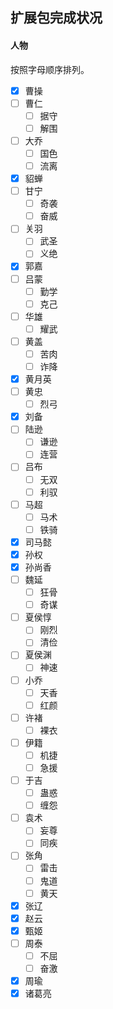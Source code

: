 ## 扩展包完成状况

#### 人物

按照字母顺序排列。

- [X] 曹操
- [ ] 曹仁
  - [ ] 据守
  - [ ] 解围
- [ ] 大乔
  - [ ] 国色
  - [ ] 流离
- [X] 貂蝉
- [ ] 甘宁
  - [ ] 奇袭
  - [ ] 奋威
- [ ] 关羽
  - [ ] 武圣
  - [ ] 义绝
- [X] 郭嘉
- [ ] 吕蒙
  - [ ] 勤学
  - [ ] 克己
- [ ] 华雄
  - [ ] 耀武
- [ ] 黄盖
  - [ ] 苦肉
  - [ ] 诈降
- [X] 黄月英
- [ ] 黄忠
  - [ ] 烈弓
- [X] 刘备
- [ ] 陆逊
  - [ ] 谦逊
  - [ ] 连营
- [ ] 吕布
  - [ ] 无双
  - [ ] 利驭
- [ ] 马超
  - [ ] 马术
  - [ ] 铁骑
- [X] 司马懿
- [X] 孙权
- [X] 孙尚香
- [ ] 魏延
  - [ ] 狂骨
  - [ ] 奇谋
- [ ] 夏侯惇
  - [ ] 刚烈
  - [ ] 清俭
- [ ] 夏侯渊
  - [ ] 神速
- [ ] 小乔
  - [ ] 天香
  - [ ] 红颜
- [ ] 许褚
  - [ ] 裸衣
- [ ] 伊籍
  - [ ] 机捷
  - [ ] 急援
- [ ] 于吉
  - [ ] 蛊惑
  - [ ] 缠怨
- [ ] 袁术
  - [ ] 妄尊
  - [ ] 同疾
- [ ] 张角
  - [ ] 雷击
  - [ ] 鬼道
  - [ ] 黄天
- [X] 张辽
- [X] 赵云
- [X] 甄姬
- [ ] 周泰
  - [ ] 不屈
  - [ ] 奋激
- [X] 周瑜
- [X] 诸葛亮